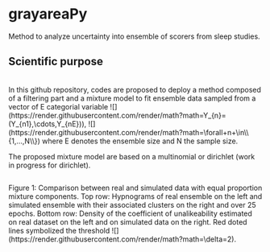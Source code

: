 # grayareaPy
Method to analyze uncertainty into ensemble of scorers from sleep studies.

## Scientific purpose
<br/>
In this github repository, codes are proposed to deploy a method composed of a filtering part and a mixture model to fit ensemble data sampled from a vector of E categorial variable ![](https://render.githubusercontent.com/render/math?math=Y_{n}=(Y_{n1},\cdots,Y_{nE})), ![](https://render.githubusercontent.com/render/math?math=\forall+n+\in\\{1,...,N\\}) where E denotes the ensemble size and N the sample size.

The proposed mixture model are based on a multinomial or dirichlet (work in progress for dirichlet).

<div class="image-wrapper" >
    <img src="/figures/example.png" alt=""/>
  </a>
      <p class="image-caption">Figure 1: Comparison between real and simulated data with equal proportion mixture components. Top row: Hypnograms of real ensemble on the left and simulated ensemble with their associated clusters on the right and over 25 epochs. Bottom row: Density of the coefficient of unalikeability estimated on real dataset on the left and on simulated data on the right. Red doted lines symbolized the threshold ![](https://render.githubusercontent.com/render/math?math=\delta=2).</p>
</div>

